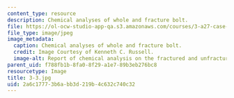```yaml
---
content_type: resource
description: Chemical analyses of whole and fracture bolt.
file: https://ol-ocw-studio-app-qa.s3.amazonaws.com/courses/3-a27-case-studies-in-forensic-metallurgy-fall-2007/2a6c17773b6abb3d219b4c632c740c32_3-3.jpg
file_type: image/jpeg
image_metadata:
  caption: Chemical analyses of whole and fracture bolt.
  credit: Image Courtesy of Kenneth C. Russell.
  image-alt: Report of chemical analysis on the fractured and unfractured bolts.
parent_uid: f788fb1b-8fa0-8f29-a1e7-89b3eb276bc8
resourcetype: Image
title: 3-3.jpg
uid: 2a6c1777-3b6a-bb3d-219b-4c632c740c32
---
```

